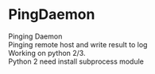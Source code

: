 # PingDaemon
Pinging Daemon 
<br>Pinging remote host and write result to log
<br> Working on python 2/3.
<br> Python 2 need install subprocess module

